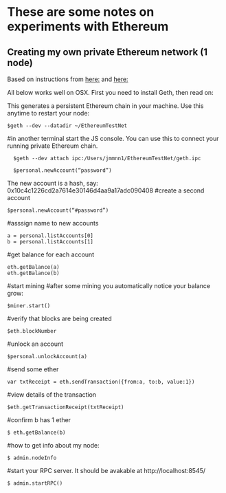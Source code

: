 # These are some notes on experiments with Ethereum

## Creating my own private Ethereum network (1 node)

Based on instructions from [here:](https://medium.com/@andresilva/step-by-step-guide-to-deploy-your-first-ethereum-contract-in-a-private-network-4dd9d333f112)
and [here:](https://medium.com/@idhww/simple-process-to-issue-a-token-on-ethereum-blockchain-520faaa229d9)  

All below works well on OSX. First you need to install Geth, then read on:

This generates a persistent Ethereum chain in your machine. Use this anytime to restart your node:  
```
$geth --dev --datadir ~/EthereumTestNet        
```

#in another terminal start the JS console. You can use this to connect your running private Ethereum chain.
```
  $geth --dev attach ipc:/Users/jmmnn1/EthereumTestNet/geth.ipc

  $personal.newAccount(“password”)
```
The new account is a hash, say: 0x10c4c1226cd2a7614e30146d4aa9a17adc090408
#create a second account

```
$personal.newAccount(“#password”)
```

#asssign name to new accounts
```
a = personal.listAccounts[0]
b = personal.listAccounts[1]
```

#get balance for each account
```
eth.getBalance(a)
eth.getBalance(b)
```

#start mining  #after some mining you automatically notice your balance grow:
```
$miner.start()
```

#verify that blocks are being created
```
$eth.blockNumber
```

#unlock an account
```
$personal.unlockAccount(a)
```

#send some ether
```
var txtReceipt = eth.sendTransaction({from:a, to:b, value:1})
```

#view details of the transaction
```
$eth.getTransactionReceipt(txtReceipt)
```

#confirm b has 1 ether
```
$ eth.getBalance(b)
```

#how to get info about my node:
```
$ admin.nodeInfo
```

#start your RPC server. It should be avakable at http://localhost:8545/
```
$ admin.startRPC()
``` 
